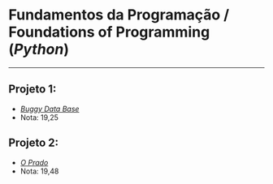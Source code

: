 # Fundamentos da Programação / Foundations of Programming (*Python*)
---
## Projeto 1:
+ [*Buggy Data Base*](https://github.com/FranciscoTGouveia/ProjetosIST/tree/main/1%C2%BAAno/Fundamentos%20da%20Programa%C3%A7%C3%A3o/Projeto_1)
+ Nota: 19,25
## Projeto 2:
+ [*O Prado*](https://github.com/FranciscoTGouveia/ProjetosIST/tree/main/1%C2%BAAno/Fundamentos%20da%20Programa%C3%A7%C3%A3o/Projeto_2)
+ Nota: 19,48
